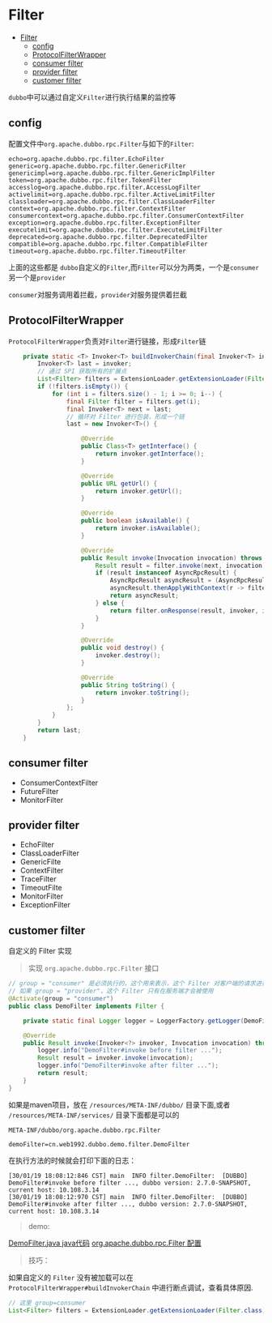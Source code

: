 # Filter

- [Filter](#filter)
  - [config](#config)
  - [ProtocolFilterWrapper](#protocolfilterwrapper)
  - [consumer filter](#consumer-filter)
  - [provider filter](#provider-filter)
  - [customer filter](#customer-filter)

`dubbo`中可以通过自定义`Filter`进行执行结果的监控等

## config

配置文件中`org.apache.dubbo.rpc.Filter`与如下的`Filter`:

```config
echo=org.apache.dubbo.rpc.filter.EchoFilter
generic=org.apache.dubbo.rpc.filter.GenericFilter
genericimpl=org.apache.dubbo.rpc.filter.GenericImplFilter
token=org.apache.dubbo.rpc.filter.TokenFilter
accesslog=org.apache.dubbo.rpc.filter.AccessLogFilter
activelimit=org.apache.dubbo.rpc.filter.ActiveLimitFilter
classloader=org.apache.dubbo.rpc.filter.ClassLoaderFilter
context=org.apache.dubbo.rpc.filter.ContextFilter
consumercontext=org.apache.dubbo.rpc.filter.ConsumerContextFilter
exception=org.apache.dubbo.rpc.filter.ExceptionFilter
executelimit=org.apache.dubbo.rpc.filter.ExecuteLimitFilter
deprecated=org.apache.dubbo.rpc.filter.DeprecatedFilter
compatible=org.apache.dubbo.rpc.filter.CompatibleFilter
timeout=org.apache.dubbo.rpc.filter.TimeoutFilter
```

上面的这些都是 `dubbo`自定义的`Filter`,而`Filter`可以分为两类，一个是`consumer`另一个是`provider`

`consumer`对服务调用着拦截，`provider`对服务提供着拦截

## ProtocolFilterWrapper

`ProtocolFilterWrapper`负责对`Filter`进行链接，形成`Filter`链

```java
    private static <T> Invoker<T> buildInvokerChain(final Invoker<T> invoker, String key, String group) {
        Invoker<T> last = invoker;
        // 通过 SPI 获取所有的扩展点
        List<Filter> filters = ExtensionLoader.getExtensionLoader(Filter.class).getActivateExtension(invoker.getUrl(), key, group);
        if (!filters.isEmpty()) {
            for (int i = filters.size() - 1; i >= 0; i--) {
                final Filter filter = filters.get(i);
                final Invoker<T> next = last;
                // 循环对 Filter 进行包装，形成一个链
                last = new Invoker<T>() {

                    @Override
                    public Class<T> getInterface() {
                        return invoker.getInterface();
                    }

                    @Override
                    public URL getUrl() {
                        return invoker.getUrl();
                    }

                    @Override
                    public boolean isAvailable() {
                        return invoker.isAvailable();
                    }

                    @Override
                    public Result invoke(Invocation invocation) throws RpcException {
                        Result result = filter.invoke(next, invocation);
                        if (result instanceof AsyncRpcResult) {
                            AsyncRpcResult asyncResult = (AsyncRpcResult) result;
                            asyncResult.thenApplyWithContext(r -> filter.onResponse(r, invoker, invocation));
                            return asyncResult;
                        } else {
                            return filter.onResponse(result, invoker, invocation);
                        }
                    }

                    @Override
                    public void destroy() {
                        invoker.destroy();
                    }

                    @Override
                    public String toString() {
                        return invoker.toString();
                    }
                };
            }
        }
        return last;
    }
```

## consumer filter

- ConsumerContextFilter
- FutureFilter
- MonitorFilter

## provider filter

- EchoFilter
- ClassLoaderFilter
- GenericFilte
- ContextFilter
- TraceFilter
- TimeoutFilte
- MonitorFilter
- ExceptionFilter

## customer filter

自定义的 Filter 实现

> 实现 `org.apache.dubbo.rpc.Filter` 接口

```java
// group = "consumer" 是必须执行的，这个用来表示，这个 Filter 对客户端的请求进行过滤
// 如果 group = "provider"，这个 Filter 只有在服务端才会被使用
@Activate(group = "consumer")
public class DemoFilter implements Filter {

    private static final Logger logger = LoggerFactory.getLogger(DemoFilter.class);

    @Override
    public Result invoke(Invoker<?> invoker, Invocation invocation) throws RpcException {
        logger.info("DemoFilter#invoke before filter ...");
        Result result = invoker.invoke(invocation);
        logger.info("DemoFilter#invoke after filter ...");
        return result;
    }
}
```

如果是maven项目，放在 `/resources/META-INF/dubbo/` 目录下面,或者 `/resources/META-INF/services/` 目录下面都是可以的

`META-INF/dubbo/org.apache.dubbo.rpc.Filter`

```config
demoFilter=cn.web1992.dubbo.demo.filter.DemoFilter
```

在执行方法的时候就会打印下面的日志：

```log
[30/01/19 18:08:12:846 CST] main  INFO filter.DemoFilter:  [DUBBO] DemoFilter#invoke before filter ..., dubbo version: 2.7.0-SNAPSHOT, current host: 10.108.3.14
[30/01/19 18:08:12:970 CST] main  INFO filter.DemoFilter:  [DUBBO] DemoFilter#invoke after filter ..., dubbo version: 2.7.0-SNAPSHOT, current host: 10.108.3.14
```

> demo:

[DemoFilter.java java代码](https://github.com/web1992/dubbos/tree/master/dubbo-demo-xml/dubbo-demo-xml-consumer/src/main/java/cn/web1992/dubbo/demo/filter)
[org.apache.dubbo.rpc.Filter 配置](https://github.com/web1992/dubbos/tree/master/dubbo-demo-xml/dubbo-demo-xml-consumer/src/main/resources/META-INF/services)

> 技巧：

如果自定义的 `Filter` 没有被加载可以在 `ProtocolFilterWrapper#buildInvokerChain` 中进行断点调试，查看具体原因.

```java
// 这里 group=consumer
List<Filter> filters = ExtensionLoader.getExtensionLoader(Filter.class).getActivateExtension(invoker.getUrl(), key, group);
```